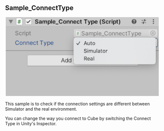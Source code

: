 ## Sample_ConnectType

<div  align="center">
<img width=500 src="/docs/res/cube/sample_connectType.png">
</div>

This sample is to check if the connection settings are different between Simulator and the real environment.

You can change the way you connect to Cube by switching the Connect Type in Unity's Inspector.